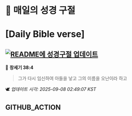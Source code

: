 # 🙏 매일의 성경 구절
# [Daily Bible verse]
## [![README에 성경구절 업데이트](https://github.com/DONGSUKA/first_test/actions/workflows/update-readme-bible.yml/badge.svg)](https://github.com/DONGSUKA/first_test/actions/workflows/update-readme-bible.yml)
<!-- START_BIBLE_VERSE -->
📖 **창세기 38:4**
> 그가 다시 임신하여 아들을 낳고 그의 이름을 오난이라 하고

🕊️ _업데이트 시각: 2025-09-08 02:49:07 KST_
  <!-- END_BIBLE_VERSE -->
## GITHUB_ACTION
